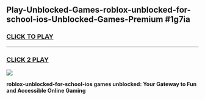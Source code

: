
## Play-Unblocked-Games-roblox-unblocked-for-school-ios-Unblocked-Games-Premium #1g7ia
<h3>
<a href="https://premium.freeplayer.one?title=roblox-unblocked-for-school-ios&ref=12M">CLICK TO PLAY</a></h3>
<hr>

<h3>
<a href="https://premium.freeplayer.one?title=roblox-unblocked-for-school-ios&ref=12M">CLICK 2 PLAY</a>
  
</h3>

<a href="https://premium.freeplayer.one?title=roblox-unblocked-for-school-ios&ref=12M"><img src="https://clearcache.store/games.png"></a>


**roblox-unblocked-for-school-ios games unblocked: Your Gateway to Fun and Accessible Online Gaming**
